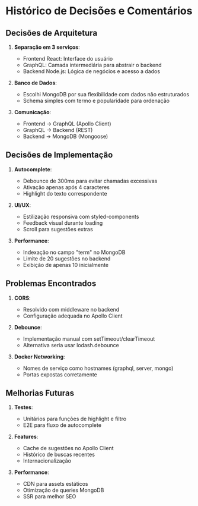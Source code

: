 # Histórico de Decisões e Comentários

## Decisões de Arquitetura

1. **Separação em 3 serviços**:
   - Frontend React: Interface do usuário
   - GraphQL: Camada intermediária para abstrair o backend
   - Backend Node.js: Lógica de negócios e acesso a dados

2. **Banco de Dados**:
   - Escolhi MongoDB por sua flexibilidade com dados não estruturados
   - Schema simples com termo e popularidade para ordenação

3. **Comunicação**:
   - Frontend → GraphQL (Apollo Client)
   - GraphQL → Backend (REST)
   - Backend → MongoDB (Mongoose)

## Decisões de Implementação

1. **Autocomplete**:
   - Debounce de 300ms para evitar chamadas excessivas
   - Ativação apenas após 4 caracteres
   - Highlight do texto correspondente

2. **UI/UX**:
   - Estilização responsiva com styled-components
   - Feedback visual durante loading
   - Scroll para sugestões extras

3. **Performance**:
   - Indexação no campo "term" no MongoDB
   - Limite de 20 sugestões no backend
   - Exibição de apenas 10 inicialmente

## Problemas Encontrados

1. **CORS**:
   - Resolvido com middleware no backend
   - Configuração adequada no Apollo Client

2. **Debounce**:
   - Implementação manual com setTimeout/clearTimeout
   - Alternativa seria usar lodash.debounce

3. **Docker Networking**:
   - Nomes de serviço como hostnames (graphql, server, mongo)
   - Portas expostas corretamente

## Melhorias Futuras

1. **Testes**:
   - Unitários para funções de highlight e filtro
   - E2E para fluxo de autocomplete

2. **Features**:
   - Cache de sugestões no Apollo Client
   - Histórico de buscas recentes
   - Internacionalização

3. **Performance**:
   - CDN para assets estáticos
   - Otimização de queries MongoDB
   - SSR para melhor SEO